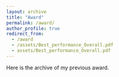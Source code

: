 ```yaml
---
layout: archive
title: "Award"
permalink: /award/
author_profile: true
redirect_from:
  - /award
  - /assets/Best_performance_Overall.pdf
  - assets/Best_performance_Overall.pdf
---
```


Here is the archive of my previous award.
